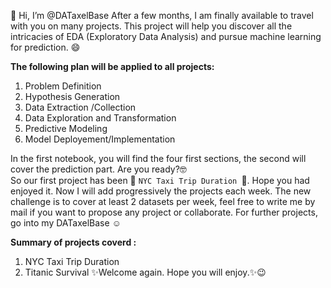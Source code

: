 
👋 Hi, I’m @DATaxelBase
After a few months, I am finally available to travel with you on many projects. This project will help you discover all the intricacies of EDA (Exploratory Data Analysis) and pursue machine learning for prediction. :smile:

**The following plan will be applied to all projects:**
1. Problem Definition
2. Hypothesis Generation
3. Data Extraction /Collection
4. Data Exploration and Transformation
5. Predictive Modeling
6. Model Deployement/Implementation

In the first notebook, you will find the four first sections, the second will cover the prediction part. Are you ready?:nerd_face:</br>
So our first project has been :taxi: `NYC Taxi Trip Duration `:taxi:. Hope you had enjoyed it.
Now I will add progressively the projects each week. The new challenge is to cover at least 2 datasets per week, feel free to write me by mail if you want to propose any project or collaborate.
For further projects, go into my DATaxelBase :relaxed:

**Summary of projects coverd :**
1. NYC Taxi Trip Duration
2. Titanic Survival
✨Welcome again. Hope you will enjoy.✨:wink:
<!---
DATaxelBase/DATaxelBase next challenge, great dataset (^-^). Let's going on
--->
